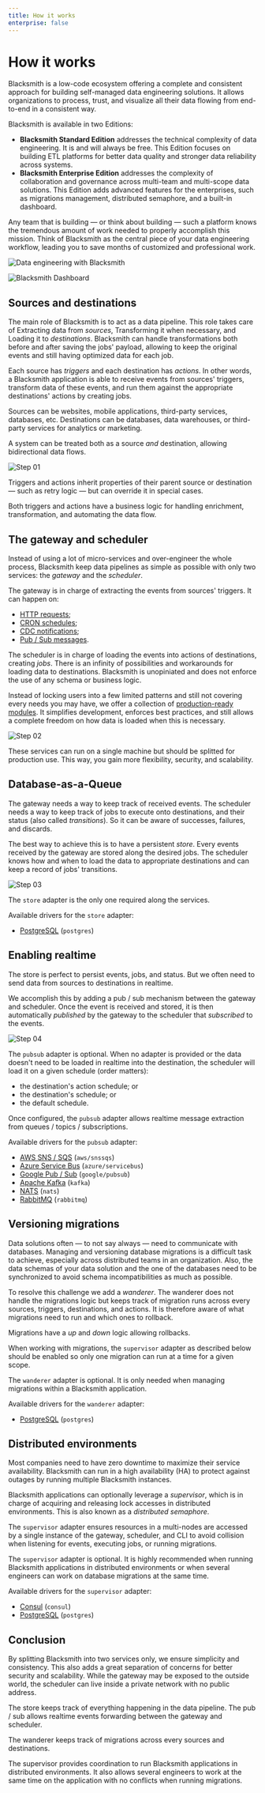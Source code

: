 ```yaml
---
title: How it works
enterprise: false
---
```


# How it works

Blacksmith is a low-code ecosystem offering a complete and consistent approach for
building self-managed data engineering solutions. It allows organizations to process,
trust, and visualize all their data flowing from end-to-end in a consistent way.

Blacksmith is available in two Editions:
- **Blacksmith Standard Edition** addresses the technical complexity of data
  engineering. It is and will always be free. This Edition focuses on building
  ETL platforms for better data quality and stronger data reliability across systems.
- **Blacksmith Enterprise Edition** addresses the complexity of collaboration and
  governance across multi-team and multi-scope data solutions. This Edition adds
  advanced features for the enterprises, such as migrations management, distributed
  semaphore, and a built-in dashboard.

Any team that is building — or think about building — such a platform knows the
tremendous amount of work needed to properly accomplish this mission. Think of
Blacksmith as the central piece of your data engineering workflow, leading you to
save months of customized and professional work.

![Data engineering with Blacksmith](/images/blacksmith/approach.png)

![Blacksmith Dashboard](/images/blacksmith/dashboard.002.png)

## Sources and destinations

The main role of Blacksmith is to act as a data pipeline. This role takes care of
Extracting data from *sources*, Transforming it when necessary, and Loading it
to *destinations*. Blacksmith can handle transformations both before and after
saving the jobs' payload, allowing to keep the original events and still having
optimized data for each job.

Each source has *triggers* and each destination has *actions*. In other words, a
Blacksmith application is able to receive events from sources' triggers, transform
data of these events, and run them against the appropriate destinations' actions
by creating jobs.

Sources can be websites, mobile applications, third-party services, databases, etc.
Destinations can be databases, data warehouses, or third-party services for analytics
or marketing.

A system can be treated both as a source *and* destination, allowing bidirectional
data flows.

![Step 01](/images/blacksmith/how.001.png)

Triggers and actions inherit properties of their parent source or destination — such
as retry logic — but can override it in special cases.

Both triggers and actions have a business logic for handling enrichment, transformation,
and automating the data flow.

## The gateway and scheduler

Instead of using a lot of micro-services and over-engineer the whole process,
Blacksmith keep data pipelines as simple as possible with only two services: the
*gateway* and the *scheduler*.

The gateway is in charge of extracting the events from sources' triggers. It can
happen on:
- [HTTP requests](/blacksmith/guides/extraction/triggers-http);
- [CRON schedules](/blacksmith/guides/extraction/triggers-cron);
- [CDC notifications](/blacksmith/guides/extraction/triggers-cdc);
- [Pub / Sub messages](/blacksmith/guides/extraction/triggers-sub).

The scheduler is in charge of loading the events into actions of destinations,
creating *jobs*. There is an infinity of possibilities and workarounds for loading
data to destinations. Blacksmith is unopiniated and does not enforce the use of
any schema or business logic. 

Instead of locking users into a few limited patterns and still not covering every
needs you may have, we offer a collection of [production-ready modules](/blacksmith/modules).
It simplifies development, enforces best practices, and still allows a complete
freedom on how data is loaded when this is necessary.

![Step 02](/images/blacksmith/how.002.png)

These services can run on a single machine but should be splitted for production
use. This way, you gain more flexibility, security, and scalability.

## Database-as-a-Queue

The gateway needs a way to keep track of received events. The scheduler needs a
way to keep track of jobs to execute onto destinations, and their status (also
called *transitions*). So it can be aware of successes, failures, and discards.

The best way to achieve this is to have a persistent *store*. Every events received
by the gateway are stored along the desired jobs. The scheduler knows how and when
to load the data to appropriate destinations and can keep a record of jobs'
transitions. 

![Step 03](/images/blacksmith/how.003.png)

The `store` adapter is the only one required along the services.

Available drivers for the `store` adapter:
- [PostgreSQL](/blacksmith/options/store/postgres) (`postgres`)

## Enabling realtime

The store is perfect to persist events, jobs, and status. But we often need to
send data from sources to destinations in realtime.

We accomplish this by adding a pub / sub mechanism between the gateway and scheduler.
Once the event is received and stored, it is then automatically *published* by the
gateway to the scheduler that *subscribed* to the events.

![Step 04](/images/blacksmith/how.004.png)

The `pubsub` adapter is optional. When no adapter is provided or the data doesn't
need to be loaded in realtime into the destination, the scheduler will load it
on a given schedule (order matters):
- the destination's action schedule; or
- the destination's schedule; or
- the default schedule.

Once configured, the `pubsub` adapter allows realtime message extraction from
queues / topics / subscriptions.

Available drivers for the `pubsub` adapter:
- [AWS SNS / SQS](/blacksmith/options/pubsub/aws) (`aws/snssqs`)
- [Azure Service Bus](/blacksmith/options/pubsub/azure) (`azure/servicebus`)
- [Google Pub / Sub](/blacksmith/options/pubsub/google) (`google/pubsub`)
- [Apache Kafka](/blacksmith/options/pubsub/kafka) (`kafka`)
- [NATS](/blacksmith/options/pubsub/nats) (`nats`)
- [RabbitMQ](/blacksmith/options/pubsub/rabbitmq) (`rabbitmq`)

## Versioning migrations

Data solutions often — to not say always — need to communicate with databases.
Managing and versioning database migrations is a difficult task to achieve,
especially across distributed teams in an organization. Also, the data schemas
of your data solution and the one of the databases need to be synchronized to
avoid schema incompatibilities as much as possible.

To resolve this challenge we add a *wanderer*. The wanderer does not handle the
migrations logic but keeps track of migration runs across every sources, triggers,
destinations, and actions. It is therefore aware of what migrations need to run
and which ones to rollback.

Migrations have a *up* and *down* logic allowing rollbacks.

When working with migrations, the `supervisor` adapter as described below should
be enabled so only one migration can run at a time for a given scope.

The `wanderer` adapter is optional. It is only needed when managing migrations
within a Blacksmith application.

Available drivers for the `wanderer` adapter:
- [PostgreSQL](/blacksmith/options/wanderer/postgres) (`postgres`)

## Distributed environments

Most companies need to have zero downtime to maximize their service availability.
Blacksmith can run in a high availability (HA) to protect against outages by running
multiple Blacksmith instances.

Blacksmith applications can optionally leverage a *supervisor*, which is in charge
of acquiring and releasing lock accesses in distributed environments. This is also
known as a *distributed semaphore*.

The `supervisor` adapter ensures resources in a multi-nodes are accessed by a single
instance of the gateway, scheduler, and CLI to avoid collision when listening for
events, executing jobs, or running migrations.

The `supervisor` adapter is optional. It is highly recommended when running
Blacksmith applications in distributed environments or when several engineers can
work on database migrations at the same time.

Available drivers for the `supervisor` adapter:
- [Consul](/blacksmith/options/supervisor/consul) (`consul`)
- [PostgreSQL](/blacksmith/options/supervisor/postgres) (`postgres`)

## Conclusion

By splitting Blacksmith into two services only, we ensure simplicity and consistency.
This also adds a great separation of concerns for better security and scalability.
While the gateway may be exposed to the outside world, the scheduler can live
inside a private network with no public address.

The store keeps track of everything happening in the data pipeline. The pub / sub
allows realtime events forwarding between the gateway and scheduler.

The wanderer keeps track of migrations across every sources and destinations.

The supervisor provides coordination to run Blacksmith applications in distributed
environments. It also allows several engineers to work at the same time on the
application with no conflicts when running migrations.
